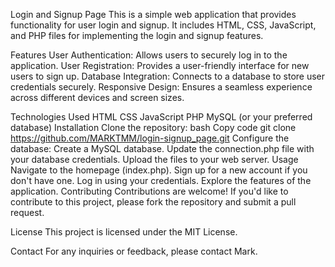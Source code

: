 Login and Signup Page
This is a simple web application that provides functionality for user login and signup. It includes HTML, CSS, JavaScript, and PHP files for implementing the login and signup features.

Features
User Authentication: Allows users to securely log in to the application.
User Registration: Provides a user-friendly interface for new users to sign up.
Database Integration: Connects to a database to store user credentials securely.
Responsive Design: Ensures a seamless experience across different devices and screen sizes.

Technologies Used
HTML
CSS
JavaScript
PHP
MySQL (or your preferred database)
Installation
Clone the repository:
bash
Copy code
git clone https://github.com/MARKTMM/login-signup_page.git
Configure the database:
Create a MySQL database.
Update the connection.php file with your database credentials.
Upload the files to your web server.
Usage
Navigate to the homepage (index.php).
Sign up for a new account if you don't have one.
Log in using your credentials.
Explore the features of the application.
Contributing
Contributions are welcome! If you'd like to contribute to this project, please fork the repository and submit a pull request.

License
This project is licensed under the MIT License.

Contact
For any inquiries or feedback, please contact Mark.
